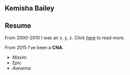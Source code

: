 Kemisha Bailey
--

## Resume

From 2000-2010 I was an x, y, z. Click [here](http://example.com/) to read more.

From 2015 I've been a **CNA**.
- *Maxim*
- *Epic*
- *Aveanna*
